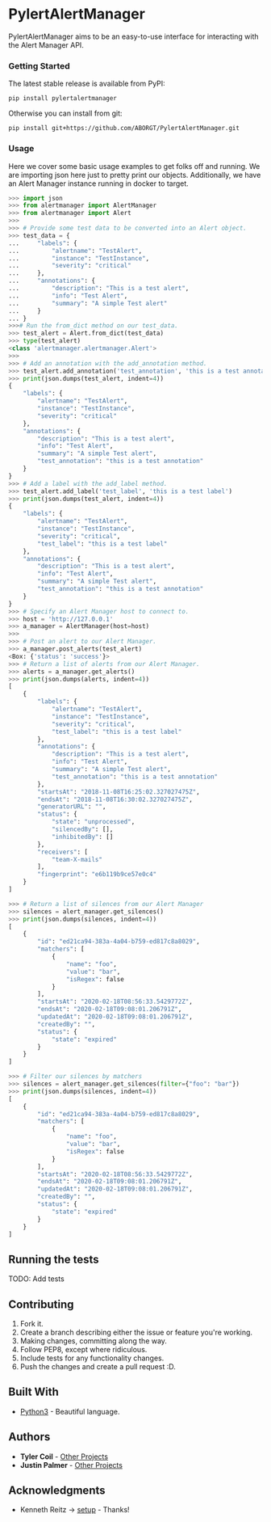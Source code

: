 # PylertAlertManager

PylertAlertManager aims to be an easy-to-use interface for interacting with the Alert Manager API.


### Getting Started

The latest stable release is available from PyPI:

```
pip install pylertalertmanager
```

Otherwise you can install from git:

```
pip install git+https://github.com/ABORGT/PylertAlertManager.git
```

### Usage
Here we cover some basic usage examples to get folks off and running. We are importing json here just to pretty print our objects. Additionally, we have an Alert Manager instance running in docker to target.
```python
>>> import json
>>> from alertmanager import AlertManager
>>> from alertmanager import Alert
>>>
>>> # Provide some test data to be converted into an Alert object.
>>> test_data = {
...     "labels": {
...         "alertname": "TestAlert",
...         "instance": "TestInstance",
...         "severity": "critical"
...     },
...     "annotations": {
...         "description": "This is a test alert",
...         "info": "Test Alert",
...         "summary": "A simple Test alert"
...     }
... }
>>># Run the from_dict method on our test_data.
>>> test_alert = Alert.from_dict(test_data)
>>> type(test_alert)
<class 'alertmanager.alertmanager.Alert'>
>>>
>>> # Add an annotation with the add_annotation method.
>>> test_alert.add_annotation('test_annotation', 'this is a test annotation')
>>> print(json.dumps(test_alert, indent=4))
{
    "labels": {
        "alertname": "TestAlert",
        "instance": "TestInstance",
        "severity": "critical"
    },
    "annotations": {
        "description": "This is a test alert",
        "info": "Test Alert",
        "summary": "A simple Test alert",
        "test_annotation": "this is a test annotation"
    }
}
>>> # Add a label with the add_label method.
>>> test_alert.add_label('test_label', 'this is a test label')
>>> print(json.dumps(test_alert, indent=4))
{
    "labels": {
        "alertname": "TestAlert",
        "instance": "TestInstance",
        "severity": "critical",
        "test_label": "this is a test label"
    },
    "annotations": {
        "description": "This is a test alert",
        "info": "Test Alert",
        "summary": "A simple Test alert",
        "test_annotation": "this is a test annotation"
    }
}
>>> # Specify an Alert Manager host to connect to.
>>> host = 'http://127.0.0.1'
>>> a_manager = AlertManager(host=host)
>>>
>>> # Post an alert to our Alert Manager.
>>> a_manager.post_alerts(test_alert)
<Box: {'status': 'success'}>
>>> # Return a list of alerts from our Alert Manager.
>>> alerts = a_manager.get_alerts()
>>> print(json.dumps(alerts, indent=4))
[
    {
        "labels": {
            "alertname": "TestAlert",
            "instance": "TestInstance",
            "severity": "critical",
            "test_label": "this is a test label"
        },
        "annotations": {
            "description": "This is a test alert",
            "info": "Test Alert",
            "summary": "A simple Test alert",
            "test_annotation": "this is a test annotation"
        },
        "startsAt": "2018-11-08T16:25:02.327027475Z",
        "endsAt": "2018-11-08T16:30:02.327027475Z",
        "generatorURL": "",
        "status": {
            "state": "unprocessed",
            "silencedBy": [],
            "inhibitedBy": []
        },
        "receivers": [
            "team-X-mails"
        ],
        "fingerprint": "e6b119b9ce57e0c4"
    }
]

>>> # Return a list of silences from our Alert Manager
>>> silences = alert_manager.get_silences()
>>> print(json.dumps(silences, indent=4))
[
    {
        "id": "ed21ca94-383a-4a04-b759-ed817c8a8029",
        "matchers": [
            {
                "name": "foo",
                "value": "bar",
                "isRegex": false
            }
        ],
        "startsAt": "2020-02-18T08:56:33.5429772Z",
        "endsAt": "2020-02-18T09:08:01.206791Z",
        "updatedAt": "2020-02-18T09:08:01.206791Z",
        "createdBy": "",
        "status": {
            "state": "expired"
        }
    }
]

>>> # Filter our silences by matchers
>>> silences = alert_manager.get_silences(filter={"foo": "bar"})
>>> print(json.dumps(silences, indent=4))
[
    {
        "id": "ed21ca94-383a-4a04-b759-ed817c8a8029",
        "matchers": [
            {
                "name": "foo",
                "value": "bar",
                "isRegex": false
            }
        ],
        "startsAt": "2020-02-18T08:56:33.5429772Z",
        "endsAt": "2020-02-18T09:08:01.206791Z",
        "updatedAt": "2020-02-18T09:08:01.206791Z",
        "createdBy": "",
        "status": {
            "state": "expired"
        }
    }
]


```
## Running the tests

TODO: Add tests

## Contributing
1. Fork it.
2. Create a branch describing either the issue or feature you're working.
3. Making changes, committing along the way.
4. Follow PEP8, except where ridiculous.
5. Include tests for any functionality changes.
6. Push the changes and create a pull request :D.

## Built With

* [Python3](https://www.python.org/downloads/) - Beautiful language.

## Authors

* **Tyler Coil** - [Other Projects](https://github.com/kamori)
* **Justin Palmer** - [Other Projects](https://github.com/jpavlav)

## Acknowledgments

* Kenneth Reitz -> [setup](https://github.com/kennethreitz/setup.py) - Thanks!
